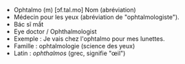 - Ophtalmo (m)	[ɔf.tal.mo]	Nom (abréviation)	
- Médecin pour les yeux (abréviation de "ophtalmologiste").
- Bác sĩ mắt
- Eye doctor / Ophthalmologist
- Exemple : Je vais chez l'ophtalmo pour mes lunettes.
- Famille : ophtalmologie (science des yeux)
- Latin : *ophthalmos* (grec, signifie "œil")